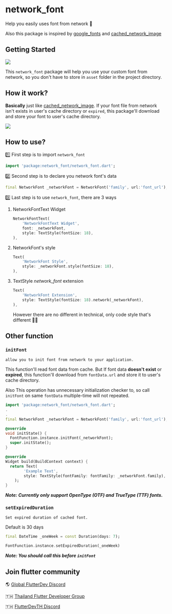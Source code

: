 # network_font

Help you easily uses font from network 💪

Also this package is inspired by [google_fonts](https://pub.dev/packages/google_fonts) and [cached_network_image](https://pub.dev/packages/cached_network_image)

## Getting Started

![](https://github.com/kithe-raker/network_font/blob/master/docs/example.gif)

This `network_font` package will help you use your custom font from network, so you don't have to store in `asset` folder in the project directory.

## How it work?

**Basically** just like [cached_network_image](https://pub.dev/packages/cached_network_image). If your font file from network isn't exists in user's cache directory or `expired`, this package'll download and store your font to user's cache directory.

![](https://github.com/kithe-raker/network_font/blob/master/docs/WorkFlow.png)

## How to use?

1️⃣ First step is to import `network_font`

```dart
import 'package:network_font/network_font.dart';
```

2️⃣ Second step is to declare you network font's data

```dart
final NetworkFont _networkFont = NetworkFont('family', url:'font_url');
```

3️⃣ Last step is to use `network_font`, there are 3 ways

1. NetworkFontText Widget

    ```dart
    NetworkFontText(
        'NetworkFontText Widget',
        font: _networkFont,
        style: TextStyle(fontSize: 18),
    ),
    ```

2. NetworkFont's style

    ```dart
    Text(
        'NetworkFont Style',
        style: _networkFont.style(fontSize: 18),
    ),
    ```

3. TextStyle *network_font* extension

    ```dart
    Text(
        'NetworkFont Extension',
        style: TextStyle(fontSize: 18).network(_networkFont),
    ),
    ```

    However there are no different in technical, only code style that's different 🏄‍♂️

## Other function

### `initFont`

<!-- markdownlint-disable code-block-style -->

    allow you to init font from network to your application.

<!-- markdownlint-restore -->

This function'll read font data from cache.
But If font data **doesn't exist** or **expired**, this function'll download from `fontData.url` and store it to user's cache directory.

Also This operation has unnecessary initialization checker to,
so call `initFont` on same `fontData` multiple-time will not repeated.

```dart
import 'package:network_font/network_font.dart';
.
.
final NetworkFont _networkFont = NetworkFont('family', url:'font_url');

@override
void initState() {
  FontFunction.instance.initFont(_networkFont);
  super.initState();
}

@override
Widget build(BuildContext context) {
  return Text(
        'Example Text',
        style: TextStyle(fontFamily: fontFamily: _networkFont.family),
    );
}

```

***Note: Currently only support OpenType (OTF) and TrueType (TTF) fonts.***

### `setExpiredDuration`

<!-- markdownlint-disable code-block-style -->

    Set expired duration of cached font.

<!-- markdownlint-restore -->

Default is 30 days

```dart
final DateTime _oneWeek = const Duration(days: 7);

FontFunction.instance.setExpiredDuration(_oneWeek)
```

***Note: You should call this before `initFont`***

## Join flutter community

🌎 [Global FlutterDev Discord](https://discord.gg/rflutterdev)

🇹🇭 [Thailand Flutter Developer Group](https://www.facebook.com/groups/1330912973657674)

🇹🇭 [FlutterDevTH Discord](https://discord.gg/bU9F9c7kG9)
